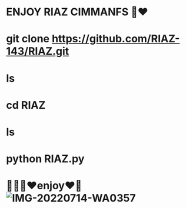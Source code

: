 # ENJOY RIAZ CIMMANFS 🥀❤
# git clone https://github.com/RIAZ-143/RIAZ.git
# ls
# cd RIAZ
# ls
# python RIAZ.py
# 🥀🥀🥀❤enjoy❤🥀![IMG-20220714-WA0357](https://user-images.githubusercontent.com/109266957/178952940-4c223eb0-ef68-406a-962e-8e3f9aa3c864.jpg)

